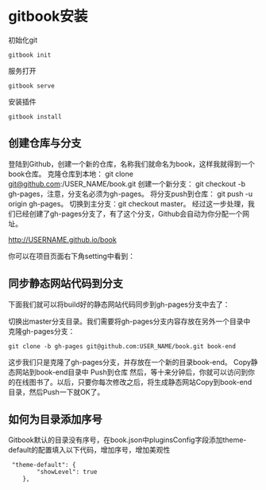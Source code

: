 # gitbook安装
初始化git
```
gitbook init
```
服务打开
```
gitbook serve
```
安装插件
```
gitbook install
```

## 创建仓库与分支
登陆到Github，创建一个新的仓库，名称我们就命名为book，这样我就得到一个book仓库。
克隆仓库到本地： git clone git@github.com:/USER_NAME/book.git
创建一个新分支： git checkout -b gh-pages，注意，分支名必须为gh-pages。
将分支push到仓库： git push -u origin gh-pages。
切换到主分支：git checkout master。
经过这一步处理，我们已经创建了gh-pages分支了，有了这个分支，Github会自动为你分配一个网址。

http://USERNAME.github.io/book

你可以在项目页面右下角setting中看到：

## 同步静态网站代码到分支
下面我们就可以将build好的静态网站代码同步到gh-pages分支中去了：

切换出master分支目录。我们需要将gh-pages分支内容存放在另外一个目录中
克隆gh-pages分支： 
```
git clone -b gh-pages git@github.com:USER_NAME/book.git book-end
```
这步我们只是克隆了gh-pages分支，并存放在一个新的目录book-end。
Copy静态网站到book-end目录中
Push到仓库
然后，等十来分钟后，你就可以访问到你的在线图书了。以后，只要你每次修改之后，将生成静态网站Copy到book-end目录，然后Push一下就OK了。

## 如何为目录添加序号
Gitbook默认的目录没有序号，在book.json中pluginsConfig字段添加theme-default的配置填入以下代码，增加序号，增加美观性
```
 "theme-default": {
        "showLevel": true
    },
```